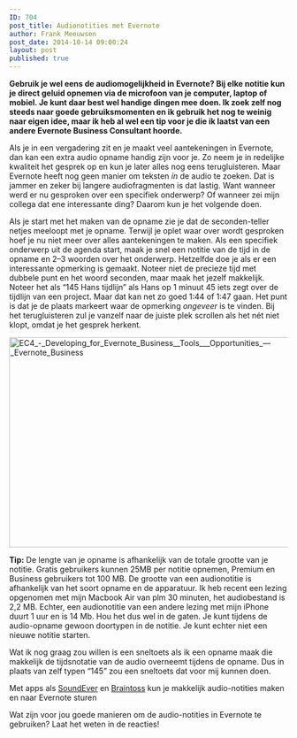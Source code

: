 ```yaml
---
ID: 704
post_title: Audionotities met Evernote
author: Frank Meeuwsen
post_date: 2014-10-14 09:00:24
layout: post
published: true
---
```

<strong>Gebruik je wel eens de audiomogelijkheid in Evernote? Bij elke notitie kun je direct geluid opnemen via de microfoon van je computer, laptop of mobiel. Je kunt daar best wel handige dingen mee doen. Ik zoek zelf nog steeds naar goede gebruiksmomenten en ik gebruik het nog te weinig naar eigen idee, maar ik heb al wel een tip voor je die ik laatst van een andere Evernote Business Consultant hoorde.</strong>

<!--more-->

Als je in een vergadering zit en je maakt veel aantekeningen in Evernote, dan kan een extra audio opname handig zijn voor je. Zo neem je in redelijke kwaliteit het gesprek op en kun je later alles nog eens terugluisteren. Maar Evernote heeft nog geen manier om teksten <em>ín</em> de audio te zoeken. Dat is jammer en zeker bij langere audiofragmenten is dat lastig. Want wanneer werd er nu gesproken over een specifiek onderwerp? Of wanneer zei mijn collega dat ene interessante ding? Daarom kun je het volgende doen.

Als je start met het maken van de opname zie je dat de seconden-teller netjes meeloopt met je opname. Terwijl je oplet waar over wordt gesproken hoef je nu niet meer over alles aantekeningen te maken. Als een specifiek onderwerp uit de agenda start, maak je snel een notitie van de tijd in de opname en 2–3 woorden over het onderwerp. Hetzelfde doe je als er een interessante opmerking is gemaakt. Noteer niet de precieze tijd met dubbele punt en het woord seconden, maar maak het jezelf makkelijk. Noteer het als “145 Hans tijdlijn” als Hans op 1 minuut 45 iets zegt over de tijdlijn van een project. Maar dat kan net zo goed 1:44 of 1:47 gaan. Het punt is dat je de plaats markeert waar de opmerking <em>ongeveer</em> is te vinden. Bij het terugluisteren zul je vanzelf naar de juiste plek scrollen als het nét niet klopt, omdat je het gesprek herkent.

<img class="aligncenter wp-image-705" src="/images/2014/10/EC4_-_Developing_for_Evernote_Business__Tools___Opportunities_—_Evernote_Business.jpg" alt="EC4_-_Developing_for_Evernote_Business__Tools___Opportunities_—_Evernote_Business" width="600" height="380" />

<strong>Tip:</strong> De lengte van je opname is afhankelijk van de totale grootte van je notitie. Gratis gebruikers kunnen 25MB per notitie opnemen, Premium en Business gebruikers tot 100 MB. De grootte van een audionotitie is afhankelijk van het soort opname en de apparatuur. Ik heb recent een lezing opgenomen met mijn Macbook Air van plm 30 minuten, het audiobestand is 2,2 MB. Echter, een audionotitie van een andere lezing met mijn iPhone duurt 1 uur en is 14 Mb. Hou het dus wel in de gaten. Je kunt tijdens de audio-opname gewoon doortypen in de notitie. Je kunt echter niet een nieuwe notitie starten.

Wat ik nog graag zou willen is een sneltoets als ik een opname maak die makkelijk de tijdsnotatie van de audio overneemt tijdens de opname. Dus in plaats van zelf typen “145” zou een sneltoets dat voor mij kunnen doen.

Met apps als <a href="https://appcenter.evernote.com/app/soundever/iphone">SoundEver</a> en <a href="http://braintoss.com/">Braintoss</a> kun je makkelijk audio-notities maken en naar Evernote sturen

Wat zijn voor jou goede manieren om de audio-notities in Evernote te gebruiken? Laat het weten in de reacties!
